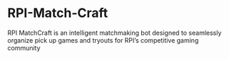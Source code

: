 # RPI-Match-Craft
RPI MatchCraft is an intelligent matchmaking bot designed to seamlessly organize pick up games and tryouts for RPI’s competitive gaming community